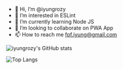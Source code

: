 - 👋 Hi, I’m @iyungrozy
- 👀 I’m interested in ESLint 
- 🌱 I’m currently learning Node JS
- 💞️ I’m looking to collaborate on PWA App
- 📫 How to reach me fpf.iyung@gmail.com

![iyungrozy's GitHub stats](https://github-readme-stats.vercel.app/api?username=iyungrozy&show_icons=true&theme=tokyonight)

![Top Langs](https://github-readme-stats.vercel.app/api/top-langs/?username=iyungrozy&layout=compact&show_icons=true&theme=tokyonight)

<!---
iyungrozy/iyungrozy is a ✨ special ✨ repository because its `README.md` (this file) appears on your GitHub profile.
You can click the Preview link to take a look at your changes.
--->
